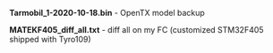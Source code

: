 **Tarmobil_1-2020-10-18.bin** - OpenTX model backup

**MATEKF405_diff_all.txt** - diff all on my FC (customized STM32F405 shipped with Tyro109)
